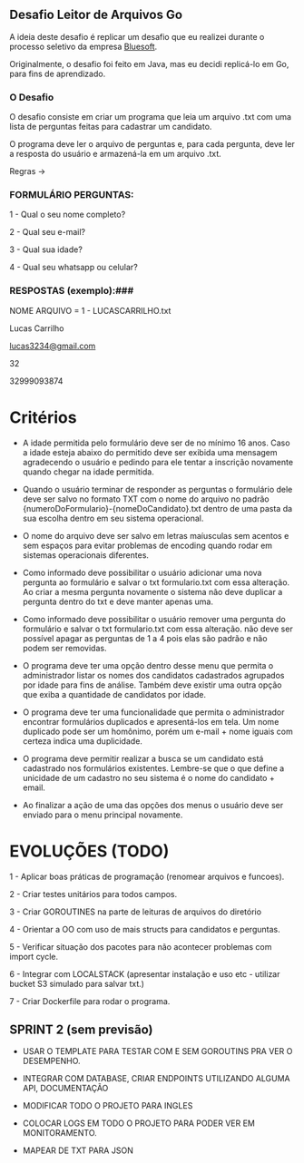 ## Desafio Leitor de Arquivos Go ##

A ideia deste desafio é replicar um desafio que eu realizei durante o processo seletivo da empresa [Bluesoft](https://bluesoft.com.br/).

Originalmente, o desafio foi feito em Java, mas eu decidi replicá-lo em Go, para fins de aprendizado.


### O Desafio ###

O desafio consiste em criar um programa que leia um arquivo .txt com uma lista de perguntas feitas para cadastrar um candidato.

O programa deve ler o arquivo de perguntas e, para cada pergunta, deve ler a resposta do usuário e armazená-la em um arquivo .txt.

Regras -> 

### FORMULÁRIO PERGUNTAS: ###

1 - Qual o seu nome completo? 

2 - Qual seu e-mail?

3 - Qual sua idade?

4 - Qual seu whatsapp ou celular?


### RESPOSTAS (exemplo):###

NOME ARQUIVO = 1 - LUCASCARRILHO.txt

Lucas Carrilho

lucas3234@gmail.com

32

32999093874

# Critérios #

 - A idade permitida pelo formulário deve ser de no mínimo 16 anos. Caso a idade esteja abaixo do permitido deve ser 
exibida uma mensagem agradecendo o usuário e pedindo para ele tentar a inscrição novamente quando chegar na idade permitida.


 - Quando o usuário terminar de responder as perguntas o formulário dele deve ser salvo no formato TXT com o nome do arquivo 
no padrão {numeroDoFormulario}-{nomeDoCandidato}.txt dentro de uma pasta da sua escolha dentro em seu sistema operacional.


- O nome do arquivo deve ser salvo em letras maíusculas sem acentos e sem espaços para evitar problemas de encoding quando 
rodar em sistemas operacionais diferentes.


 - Como informado deve possibilitar o usuário adicionar uma nova pergunta ao formulário e salvar o txt formulario.txt 
com essa alteração. Ao criar a mesma pergunta novamente o sistema não deve duplicar a pergunta dentro do txt e deve manter apenas uma.


 - Como informado deve possibilitar o usuário remover uma pergunta do formulário e salvar o txt formulario.txt com essa alteração.
não deve ser possível apagar as perguntas de 1 a 4 pois elas são padrão e não podem ser removidas.


 - O programa deve ter uma opção dentro desse menu que permita o administrador listar os nomes dos candidatos cadastrados 
agrupados por idade para fins de análise. Também deve existir uma outra opção que exiba a quantidade de candidatos por idade.


- O programa deve ter uma funcionalidade que permita o administrador encontrar formulários duplicados e apresentá-los em tela.
Um nome duplicado pode ser um homônimo, porém um e-mail + nome iguais com certeza indica uma duplicidade.


- O programa deve permitir realizar a busca se um candidato está cadastrado nos formulários existentes. 
Lembre-se que o que define a unicidade de um cadastro no seu sistema é o nome do candidato + email.


- Ao finalizar a ação de uma das opções dos menus o usuário deve ser enviado para o menu principal novamente.

# EVOLUÇÕES (TODO)

1 - Aplicar boas práticas de programação (renomear arquivos e funcoes).

2 - Criar testes unitários para todos campos.

3 - Criar GOROUTINES na parte de leituras de arquivos do diretório
 
4 - Orientar a OO com uso de mais structs para candidatos e perguntas.

5 - Verificar situação dos pacotes para não acontecer problemas com import cycle.

6 - Integrar com LOCALSTACK (apresentar instalação e uso etc - utilizar bucket S3 simulado para salvar txt.)

7 - Criar Dockerfile para rodar o programa.


## SPRINT 2 (sem previsão)

 - USAR O TEMPLATE PARA TESTAR COM E SEM GOROUTINS PRA VER O DESEMPENHO.

 - INTEGRAR COM DATABASE, CRIAR ENDPOINTS UTILIZANDO ALGUMA API, DOCUMENTAÇÃO

 - MODIFICAR TODO O PROJETO PARA INGLES

 - COLOCAR LOGS EM TODO O PROJETO PARA PODER VER EM MONITORAMENTO.

 - MAPEAR DE TXT PARA JSON